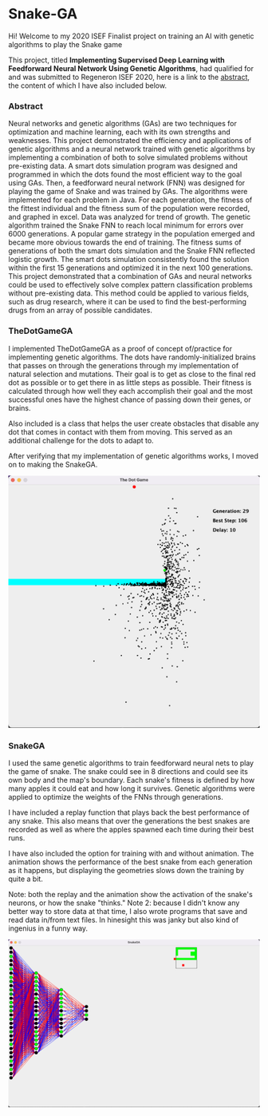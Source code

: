 # Snake-GA
Hi! Welcome to my 2020 ISEF Finalist project on training an AI with genetic algorithms to play the Snake game

This project, titled **Implementing Supervised Deep Learning with Feedforward Neural Network Using Genetic Algorithms**, had qualified for and was submitted to Regeneron ISEF 2020, here is a link to the [abstract](https://abstracts.societyforscience.org/Home/FullAbstract?Category=Any%20Category&AllAbstracts=True&FairCountry=Any%20Country&FairState=Any%20State&ProjectId=19336), the content of which I have also included below.

### Abstract

Neural networks and genetic algorithms (GAs) are two techniques for optimization and machine learning, each with its own strengths and weaknesses. This project demonstrated the efficiency and applications of genetic algorithms and a neural network trained with genetic algorithms by implementing a combination of both to solve simulated problems without pre-existing data. A smart dots simulation program was designed and programmed in which the dots found the most efficient way to the goal using GAs. Then, a feedforward neural network (FNN) was designed for playing the game of Snake and was trained by GAs. The algorithms were implemented for each problem in Java. For each generation, the fitness of the fittest individual and the fitness sum of the population were recorded, and graphed in excel. Data was analyzed for trend of growth. The genetic algorithm trained the Snake FNN to reach local minimum for errors over 6000 generations. A popular game strategy in the population emerged and became more obvious towards the end of training. The fitness sums of generations of both the smart dots simulation and the Snake FNN reflected logistic growth. The smart dots simulation consistently found the solution within the first 15 generations and optimized it in the next 100 generations. This project demonstrated that a combination of GAs and neural networks could be used to effectively solve complex pattern classification problems without pre-existing data. This method could be applied to various fields, such as drug research, where it can be used to find the best-performing drugs from an array of possible candidates.

### TheDotGameGA

I implemented TheDotGameGA as a proof of concept of/practice for implementing genetic algorithms. The dots have randomly-initialized brains that passes on through the generations through my implementation of natural selection and mutations. Their goal is to get as close to the final red dot as possible or to get there in as little steps as possible. Their fitness is calculated through how well they each accomplish their goal and the most successful ones have the highest chance of passing down their genes, or brains.

Also included is a class that helps the user create obstacles that disable any dot that comes in contact with them from moving. This served as an additional challenge for the dots to adapt to.

After verifying that my implementation of genetic algorithms works, I moved on to making the SnakeGA.

![dot demo](images/dot_demo.png)

### SnakeGA

I used the same genetic algorithms to train feedforward neural nets to play the game of snake. The snake could see in 8 directions and could see its own body and the map's boundary. Each snake's fitness is defined by how many apples it could eat and how long it survives. Genetic algorithms were applied to optimize the weights of the FNNs through generations. 

I have included a replay function that plays back the best performance of any snake. This also means that over the generations the best snakes are recorded as well as where the apples spawned each time during their best runs.

I have also included the option for training with and without animation. The animation shows the performance of the best snake from each generation as it happens, but displaying the geometries slows down the training by quite a bit.

Note: both the replay and the animation show the activation of the snake's neurons, or how the snake "thinks."
Note 2: because I didn't know any better way to store data at that time, I also wrote programs that save and read data in/from text files. In hinesight this was janky but also kind of ingenius in a funny way.

![snake_demo](images/snake_demo.png)
